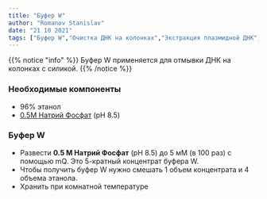```yaml
---
title: "Буфер W"
author: "Romanov Stanislav"
date: "21 10 2021"
tags: ["Буфер W","Очистка ДНК на колонках","Экстракция плазмидной ДНК","Элюция из геля"]
---
```


{{% notice "info" %}}
Буфер W применяется для отмывки ДНК на колонках с силикой.
{{% /notice %}}

### Необходимые компоненты

-   96% этанол
-   [0.5М Натрий Фосфат](/labreagents/buffers/nap) (pH 8.5)

### Буфер W

-   Развести **0.5 M Натрий Фосфат** (pH 8.5) до 5 мМ (в 100 раз) с помощью mQ. Это 5-кратный концентрат буфера W.
-   Чтобы получить буфер W нужно смешать 1 объем концентрата и 4 объема этанола.
-   Хранить при комнатной температуре
